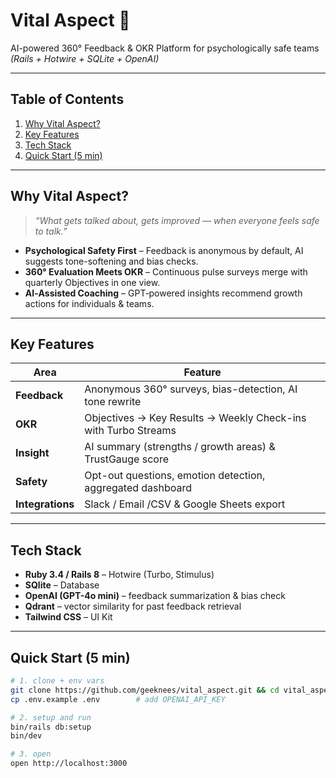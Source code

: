#  Vital Aspect  🌿  
AI-powered 360° Feedback & OKR Platform for psychologically safe teams  
*(Rails + Hotwire + SQLite + OpenAI)*

---

## Table of Contents
1. [Why Vital Aspect?](#why-vital-aspect)
2. [Key Features](#key-features)
3. [Tech Stack](#tech-stack)
4. [Quick Start (5 min)](#quick-start-5-min)

---

## Why Vital Aspect?
> *“What gets talked about, gets improved — when everyone feels safe to talk.”*

* **Psychological Safety First** – Feedback is anonymous by default, AI suggests tone-softening and bias checks.  
* **360° Evaluation Meets OKR** – Continuous pulse surveys merge with quarterly Objectives in one view.  
* **AI‐Assisted Coaching** – GPT‐powered insights recommend growth actions for individuals & teams.  

---

## Key Features
| Area | Feature |
|------|---------|
| **Feedback** | Anonymous 360° surveys, bias-detection, AI tone rewrite |
| **OKR** | Objectives → Key Results → Weekly Check-ins with Turbo Streams |
| **Insight** | AI summary (strengths / growth areas) & TrustGauge score |
| **Safety** | Opt-out questions, emotion detection, aggregated dashboard |
| **Integrations** | Slack / Email /CSV & Google Sheets export |

---

## Tech Stack
* **Ruby 3.4 / Rails 8** – Hotwire (Turbo, Stimulus)
* **SQlite** – Database 
* **OpenAI (GPT-4o mini)** – feedback summarization & bias check  
* **Qdrant** – vector similarity for past feedback retrieval  
* **Tailwind CSS** – UI Kit  

---

## Quick Start (5 min)

```bash
# 1. clone + env vars
git clone https://github.com/geeknees/vital_aspect.git && cd vital_aspect
cp .env.example .env        # add OPENAI_API_KEY

# 2. setup and run
bin/rails db:setup
bin/dev

# 3. open
open http://localhost:3000

